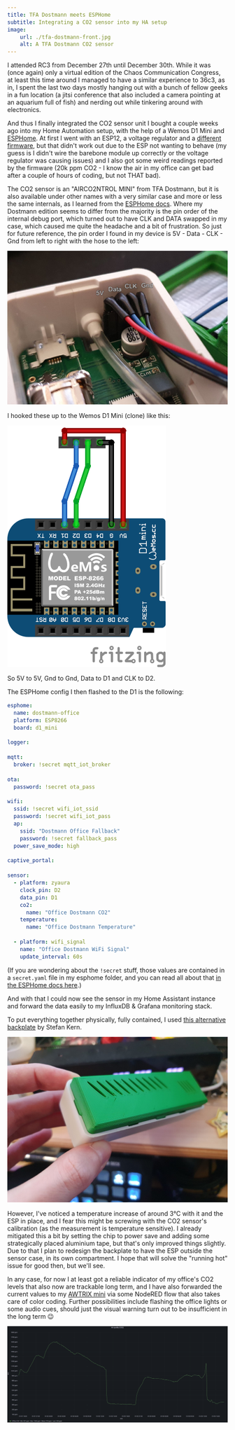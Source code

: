 ```yaml
---
title: TFA Dostmann meets ESPHome
subtitle: Integrating a CO2 sensor into my HA setup
image:
    url: ./tfa-dostmann-front.jpg
    alt: A TFA Dostmann CO2 sensor
---
```


I attended RC3 from December 27th until December 30th. While it was (once again)
only a virtual edition of the Chaos Communication Congress, at least this time
around I managed to have a similar experience to 36c3, as in, I spent the last two days
mostly hanging out with a bunch of fellow geeks in a fun location (a jitsi conference
that also included a camera pointing at an aquarium full of fish) and nerding out
while tinkering around with electronics.

And thus I finally integrated the CO2 sensor unit I bought a couple weeks ago into
my Home Automation setup, with the help of a Wemos D1 Mini and [ESPHome](https://esphome.io). At first
I went with an ESP12, a voltage regulator and a [different firmware](https://github.com/schinken/esp8266-co2monitor),
but that didn't work out due to the ESP not wanting to behave (my guess is I didn't wire the barebone module
up correctly or the voltage regulator was causing issues) and I also got some weird readings 
reported by the firmware (20k ppm CO2 - I know the air in my office can get bad after a couple of hours of
coding, but not THAT bad).

The CO2 sensor is an "AIRCO2NTROL MINI" from TFA Dostmann, but it is also available under other names
with a very similar case and more or less the same internals, as I learned from the
[ESPHome docs](https://esphome.io/components/sensor/zyaura.html). Where my Dostmann edition seems to differ from the majority is the
pin order of the internal debug port, which turned out to have CLK and DATA swapped
in my case, which caused me quite the headache and a bit of frustration. So just for future reference,
the pin order I found in my device is 5V - Data - CLK - Gnd from left to right with the hose to the left:

![The pinout of the sensor's debug port, 5V - Data - CLK - Gnd](./tfa-dostmann-pinout.jpg)

I hooked these up to the Wemos D1 Mini (clone) like this:

![A wiring diagram of how to hookup the Wemos D1 mini to the debug port, 5V to 5V, Gnd to Gnd, Data to D1 and CLK to D2](./tfa-dostmann-wemos-d1-wiring.png)

So 5V to 5V, Gnd to Gnd, Data to D1 and CLK to D2.

The ESPHome config I then flashed to the D1 is the following:

``` yaml
esphome:
  name: dostmann-office
  platform: ESP8266
  board: d1_mini

logger:

mqtt:
  broker: !secret mqtt_iot_broker

ota:
  password: !secret ota_pass

wifi:
  ssid: !secret wifi_iot_ssid
  password: !secret wifi_iot_pass
  ap:
    ssid: "Dostmann Office Fallback"
    password: !secret fallback_pass
  power_save_mode: high

captive_portal:

sensor:
  - platform: zyaura
    clock_pin: D2
    data_pin: D1
    co2:
      name: "Office Dostmann CO2"
    temperature:
      name: "Office Dostmann Temperature"

  - platform: wifi_signal
    name: "Office Dostmann WiFi Signal"
    update_interval: 60s
```

(If you are wondering about the `!secret` stuff, those values are contained in 
a `secret.yaml` file in my esphome folder, and you can read all about that
[in the ESPHome docs here](https://esphome.io/guides/faq.html#tips-for-using-esphome).)

And with that I could now see the sensor in my Home Assistant instance and forward the data
easily to my InfluxDB & Grafana monitoring stack.

To put everything together physically, fully contained, I used [this alternative backplate](https://www.thingiverse.com/thing:4225732)
by Stefan Kern. 

![The alternative backplate in place, closing up the sensor and containing the Wemos D1 Mini as well](./tfa-dostmann-back.jpg)

However, I've noticed a temperature increase of around 3°C with it and the ESP
in place, and I fear this might be screwing with the CO2 sensor's calibration (as the measurement
is temperature sensitive). I already mitigated this a bit by setting the chip to power save and adding some strategically placed aluminium tape,
but that's only improved things slightly. Due to that I plan to redesign the 
backplate to have the ESP outside the sensor case, in its own compartment. I 
hope that will solve the "running hot" issue for good then, but we'll see.

In any case, for now I at least got a reliable indicator of my office's CO2 levels that also now
are trackable long term, and I have also forwarded the current values to my [AWTRIX mini](https://awtrixdocs.blueforcer.de/)
via some NodeRED flow that also takes care of color coding. Further possibilities include
flashing the office lights or some audio cues, should just the visual warning turn out
to be insufficient in the long term 😉

![CO2 sensor data graphed over two days](./grafana-co2.png)

